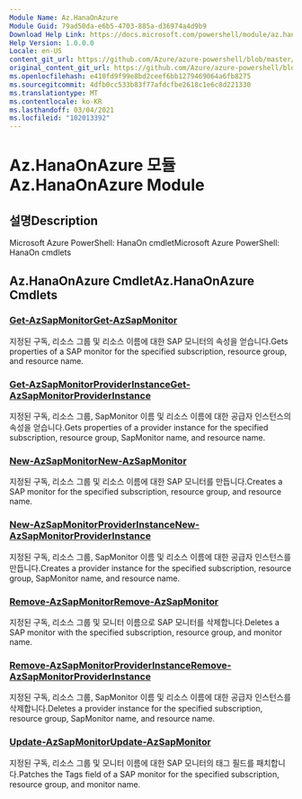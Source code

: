 ```yaml
---
Module Name: Az.HanaOnAzure
Module Guid: 79ad50da-e6b5-4703-885a-d36974a4d9b9
Download Help Link: https://docs.microsoft.com/powershell/module/az.hanaonazure
Help Version: 1.0.0.0
Locale: en-US
content_git_url: https://github.com/Azure/azure-powershell/blob/master/src/HanaOnAzure/help/Az.HanaOnAzure.md
original_content_git_url: https://github.com/Azure/azure-powershell/blob/master/src/HanaOnAzure/help/Az.HanaOnAzure.md
ms.openlocfilehash: e410fd9f99e8bd2ceef6bb1279469064a6fb8275
ms.sourcegitcommit: 4dfb0cc533b83f77afdcfbe2618c1e6c8d221330
ms.translationtype: MT
ms.contentlocale: ko-KR
ms.lasthandoff: 03/04/2021
ms.locfileid: "102013392"
---
```

# <span data-ttu-id="e4fb5-101">Az.HanaOnAzure 모듈</span><span class="sxs-lookup"><span data-stu-id="e4fb5-101">Az.HanaOnAzure Module</span></span>
## <span data-ttu-id="e4fb5-102">설명</span><span class="sxs-lookup"><span data-stu-id="e4fb5-102">Description</span></span>
<span data-ttu-id="e4fb5-103">Microsoft Azure PowerShell: HanaOn cmdlet</span><span class="sxs-lookup"><span data-stu-id="e4fb5-103">Microsoft Azure PowerShell: HanaOn cmdlets</span></span>

## <span data-ttu-id="e4fb5-104">Az.HanaOnAzure Cmdlet</span><span class="sxs-lookup"><span data-stu-id="e4fb5-104">Az.HanaOnAzure Cmdlets</span></span>
### [<span data-ttu-id="e4fb5-105">Get-AzSapMonitor</span><span class="sxs-lookup"><span data-stu-id="e4fb5-105">Get-AzSapMonitor</span></span>](Get-AzSapMonitor.md)
<span data-ttu-id="e4fb5-106">지정된 구독, 리소스 그룹 및 리소스 이름에 대한 SAP 모니터의 속성을 얻습니다.</span><span class="sxs-lookup"><span data-stu-id="e4fb5-106">Gets properties of a SAP monitor for the specified subscription, resource group, and resource name.</span></span>

### [<span data-ttu-id="e4fb5-107">Get-AzSapMonitorProviderInstance</span><span class="sxs-lookup"><span data-stu-id="e4fb5-107">Get-AzSapMonitorProviderInstance</span></span>](Get-AzSapMonitorProviderInstance.md)
<span data-ttu-id="e4fb5-108">지정된 구독, 리소스 그룹, SapMonitor 이름 및 리소스 이름에 대한 공급자 인스턴스의 속성을 얻습니다.</span><span class="sxs-lookup"><span data-stu-id="e4fb5-108">Gets properties of a provider instance for the specified subscription, resource group, SapMonitor name, and resource name.</span></span>

### [<span data-ttu-id="e4fb5-109">New-AzSapMonitor</span><span class="sxs-lookup"><span data-stu-id="e4fb5-109">New-AzSapMonitor</span></span>](New-AzSapMonitor.md)
<span data-ttu-id="e4fb5-110">지정된 구독, 리소스 그룹 및 리소스 이름에 대한 SAP 모니터를 만듭니다.</span><span class="sxs-lookup"><span data-stu-id="e4fb5-110">Creates a SAP monitor for the specified subscription, resource group, and resource name.</span></span>

### [<span data-ttu-id="e4fb5-111">New-AzSapMonitorProviderInstance</span><span class="sxs-lookup"><span data-stu-id="e4fb5-111">New-AzSapMonitorProviderInstance</span></span>](New-AzSapMonitorProviderInstance.md)
<span data-ttu-id="e4fb5-112">지정된 구독, 리소스 그룹, SapMonitor 이름 및 리소스 이름에 대한 공급자 인스턴스를 만듭니다.</span><span class="sxs-lookup"><span data-stu-id="e4fb5-112">Creates a provider instance for the specified subscription, resource group, SapMonitor name, and resource name.</span></span>

### [<span data-ttu-id="e4fb5-113">Remove-AzSapMonitor</span><span class="sxs-lookup"><span data-stu-id="e4fb5-113">Remove-AzSapMonitor</span></span>](Remove-AzSapMonitor.md)
<span data-ttu-id="e4fb5-114">지정된 구독, 리소스 그룹 및 모니터 이름으로 SAP 모니터를 삭제합니다.</span><span class="sxs-lookup"><span data-stu-id="e4fb5-114">Deletes a SAP monitor with the specified subscription, resource group, and monitor name.</span></span>

### [<span data-ttu-id="e4fb5-115">Remove-AzSapMonitorProviderInstance</span><span class="sxs-lookup"><span data-stu-id="e4fb5-115">Remove-AzSapMonitorProviderInstance</span></span>](Remove-AzSapMonitorProviderInstance.md)
<span data-ttu-id="e4fb5-116">지정된 구독, 리소스 그룹, SapMonitor 이름 및 리소스 이름에 대한 공급자 인스턴스를 삭제합니다.</span><span class="sxs-lookup"><span data-stu-id="e4fb5-116">Deletes a provider instance for the specified subscription, resource group, SapMonitor name, and resource name.</span></span>

### [<span data-ttu-id="e4fb5-117">Update-AzSapMonitor</span><span class="sxs-lookup"><span data-stu-id="e4fb5-117">Update-AzSapMonitor</span></span>](Update-AzSapMonitor.md)
<span data-ttu-id="e4fb5-118">지정된 구독, 리소스 그룹 및 모니터 이름에 대한 SAP 모니터의 태그 필드를 패치합니다.</span><span class="sxs-lookup"><span data-stu-id="e4fb5-118">Patches the Tags field of a SAP monitor for the specified subscription, resource group, and monitor name.</span></span>

